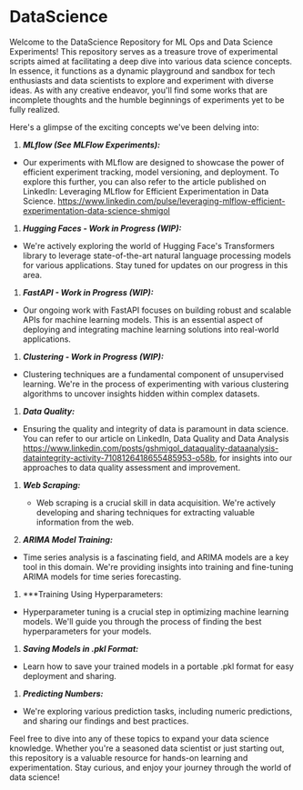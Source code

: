 # DataScience

Welcome to the DataScience Repository for ML Ops and Data Science Experiments! This repository serves as a treasure trove of experimental scripts aimed at facilitating a deep dive into various data science concepts. In essence, it functions as a dynamic playground and sandbox for tech enthusiasts and data scientists to explore and experiment with diverse ideas. As with any creative endeavor, you'll find some works that are incomplete thoughts and the humble beginnings of experiments yet to be fully realized.

Here's a glimpse of the exciting concepts we've been delving into:

1. ***MLflow (See MLFlow Experiments):***
  - Our experiments with MLflow are designed to showcase the power of efficient experiment tracking, model versioning, and deployment. To explore this further, you can also refer to the article published on LinkedIn: Leveraging MLflow for Efficient Experimentation in Data Science. https://www.linkedin.com/pulse/leveraging-mlflow-efficient-experimentation-data-science-shmigol

1. ***Hugging Faces - Work in Progress (WIP):***
  - We're actively exploring the world of Hugging Face's Transformers library to leverage state-of-the-art natural language processing models for various applications. Stay tuned for updates on our progress in this area.

1. ***FastAPI - Work in Progress (WIP):***
  - Our ongoing work with FastAPI focuses on building robust and scalable APIs for machine learning models. This is an essential aspect of deploying and integrating machine learning solutions into real-world applications.

1. ***Clustering - Work in Progress (WIP):***
  - Clustering techniques are a fundamental component of unsupervised learning. We're in the process of experimenting with various clustering algorithms to uncover insights hidden within complex datasets.

1. ***Data Quality:***
  - Ensuring the quality and integrity of data is paramount in data science. You can refer to our article on LinkedIn, Data Quality and Data Analysis https://www.linkedin.com/posts/gshmigol_dataquality-dataanalysis-dataintegrity-activity-7108126418655485953-o58b, for insights into our approaches to data quality assessment and improvement.

1. ***Web Scraping:***
   - Web scraping is a crucial skill in data acquisition. We're actively developing and sharing techniques for extracting valuable information from the web.

1. ***ARIMA Model Training:***
  - Time series analysis is a fascinating field, and ARIMA models are a key tool in this domain. We're providing insights into training and fine-tuning ARIMA models for time series forecasting.

1. ***Training Using Hyperparameters:
  - Hyperparameter tuning is a crucial step in optimizing machine learning models. We'll guide you through the process of finding the best hyperparameters for your models.

1. ***Saving Models in .pkl Format:***
  - Learn how to save your trained models in a portable .pkl format for easy deployment and sharing.

1. ***Predicting Numbers:***
  - We're exploring various prediction tasks, including numeric predictions, and sharing our findings and best practices.



Feel free to dive into any of these topics to expand your data science knowledge. Whether you're a seasoned data scientist or just starting out, this repository is a valuable resource for hands-on learning and experimentation. Stay curious, and enjoy your journey through the world of data science!

